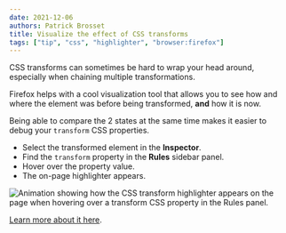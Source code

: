 ```yaml
---
date: 2021-12-06
authors: Patrick Brosset
title: Visualize the effect of CSS transforms
tags: ["tip", "css", "highlighter", "browser:firefox"]
---
```

CSS transforms can sometimes be hard to wrap your head around, especially when chaining multiple transformations.

Firefox helps with a cool visualization tool that allows you to see how and where the element was before being transformed, **and** how it is now.

Being able to compare the 2 states at the same time makes it easier to debug your `transform` CSS properties.

* Select the transformed element in the **Inspector**.
* Find the `transform` property in the **Rules** sidebar panel.
* Hover over the property value.
* The on-page highlighter appears.

![Animation showing how the CSS transform highlighter appears on the page when hovering over a transform CSS property in the Rules panel.](../../assets/img/visualize-css-transforms.gif)

[Learn more about it here](https://developer.mozilla.org/en-US/docs/Tools/Page_Inspector/How_to/Visualize_transforms).
